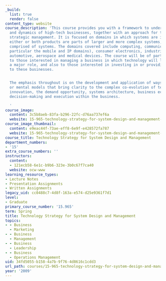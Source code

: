 ```yaml
---
_build:
  list: true
  render: false
content_type: website
course_description: 'This course provides you with a framework to understand the structure
  and dynamics of high-tech businesses, together with an approach for their effective
  strategic management. It is focused on domains in which systems are important, because
  either or both products are parts of larger and more complex systems, or they are
  comprised of systems. The domains covered include computing, communications (in
  particular the mobile and IP domains), consumer electronics, industrial networking,
  automotive, aerospace and medical devices. The course will be of particular interest
  to those interested in managing a business in which technology will likely play
  a major role, and also to those interested in investing in or providing counsel
  to these businesses.


  The emphasis throughout is on the development and application of ways of thinking
  or mental models that bring clarity to the complex co-evolution of technological
  innovation, the demand opportunity, systems architecture, business ecosystems, and
  decision-making and execution within the business.

  '
course_image:
  content: 3c5b8aeb-83fa-b296-22fc-d76aa737ef6a
  website: 15-965-technology-strategy-for-system-design-and-management-spring-2009
course_image_thumbnail:
  content: e9eac44f-73ae-eff8-6e9f-e428572fa787
  website: 15-965-technology-strategy-for-system-design-and-management-spring-2009
course_title: Technology Strategy for System Design and Management
department_numbers:
- '15'
extra_course_numbers: ''
instructors:
  content:
  - 121ecb58-6e1c-b9b6-323e-3b0c67f7ca40
  website: ocw-www
learning_resource_types:
- Lecture Notes
- Presentation Assignments
- Written Assignments
legacy_uid: cc0488c7-4d8f-163a-e574-d25e9361f7d1
level:
- Graduate
primary_course_number: '15.965'
term: Spring
title: Technology Strategy for System Design and Management
topics:
- - Business
  - Marketing
- - Business
  - Management
- - Business
  - Leadership
- - Business
  - Operations Management
uid: 34fd5055-b158-4a7b-9f76-4d8616c1cdd3
url_path: courses/15-965-technology-strategy-for-system-design-and-management-spring-2009
year: '2009'
---
```

